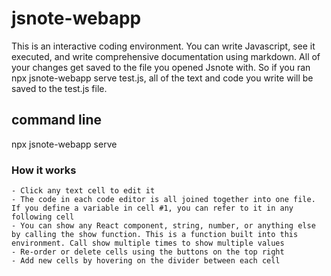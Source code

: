# jsnote-webapp

This is an interactive coding environment. You can write Javascript, see it executed, and write comprehensive documentation using markdown. All of your changes get saved to the file you opened Jsnote with. So if you ran npx jsnote-webapp serve test.js, all of the text and code you write will be saved to the test.js file.

## command line

npx jsnote-webapp serve <namefile>

### How it works

	- Click any text cell to edit it
	- The code in each code editor is all joined together into one file. If you define a variable in cell #1, you can refer to it in any following cell
	- You can show any React component, string, number, or anything else by calling the show function. This is a function built into this environment. Call show multiple times to show multiple values
	- Re-order or delete cells using the buttons on the top right
	- Add new cells by hovering on the divider between each cell
